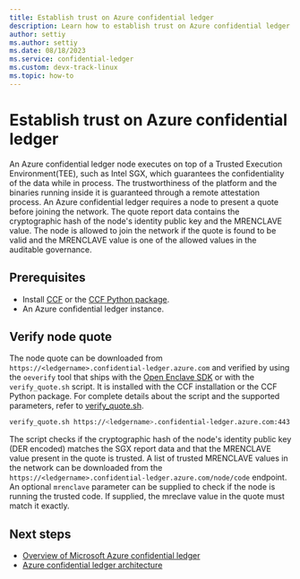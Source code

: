 ```yaml
---
title: Establish trust on Azure confidential ledger
description: Learn how to establish trust on Azure confidential ledger by verifying the node quote
author: settiy
ms.author: settiy
ms.date: 08/18/2023
ms.service: confidential-ledger
ms.custom: devx-track-linux
ms.topic: how-to
---
```


# Establish trust on Azure confidential ledger

An Azure confidential ledger node executes on top of a Trusted Execution Environment(TEE), such as Intel SGX, which guarantees the confidentiality of the data while in process. The trustworthiness of the platform and the binaries running inside it is guaranteed through a remote attestation process. An Azure confidential ledger requires a node to present a quote before joining the network. The quote report data contains the cryptographic hash of the node's identity public key and the MRENCLAVE value. The node is allowed to join the network if the quote is found to be valid and the MRENCLAVE value is one of the allowed values in the auditable governance.

## Prerequisites

- Install [CCF](https://microsoft.github.io/CCF/main/build_apps/install_bin.html) or the [CCF Python package](https://pypi.org/project/ccf/).
- An Azure confidential ledger instance.

## Verify node quote

The node quote can be downloaded from `https://<ledgername>.confidential-ledger.azure.com` and verified by using the `oeverify` tool that ships with the [Open Enclave SDK](https://github.com/openenclave/openenclave/blob/master/tools/oeverify/README.md) or with the `verify_quote.sh` script. It is installed with the CCF installation or the CCF Python package. For complete details about the script and the supported parameters, refer to [verify_quote.sh](https://microsoft.github.io/CCF/main/use_apps/verify_quote.html).

```bash
verify_quote.sh https://<ledgername>.confidential-ledger.azure.com:443
```
The script checks if the cryptographic hash of the node's identity public key (DER encoded) matches the SGX report data and that the MRENCLAVE value present in the quote is trusted. A list of trusted MRENCLAVE values in the network can be downloaded from the `https://<ledgername>.confidential-ledger.azure.com/node/code` endpoint. An optional `mrenclave` parameter can be supplied to check if the node is running the trusted code. If supplied, the mreclave value in the quote must match it exactly.

## Next steps

* [Overview of Microsoft Azure confidential ledger](overview.md)
* [Azure confidential ledger architecture](architecture.md)